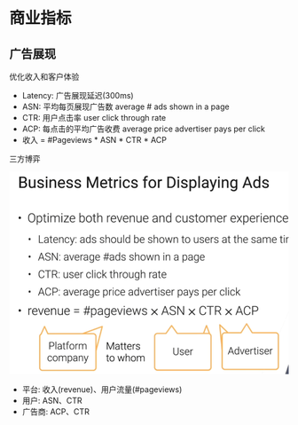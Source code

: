 # 商业指标

## 广告展现
优化收入和客户体验
* Latency: 广告展现延迟(300ms)
* ASN: 平均每页展现广告数 average # ads shown in a page
* CTR: 用户点击率 user click through rate
* ACP: 每点击的平均广告收费 average price advertiser pays per click
* 收入 = #Pageviews * ASN * CTR * ACP 

三方博弈

<img src="./business_metrics.png" alt=""  width="800" style="height:auto;">

* 平台: 收入(revenue)、用户流量(#pageviews)
* 用户: ASN、CTR
* 广告商: ACP、CTR